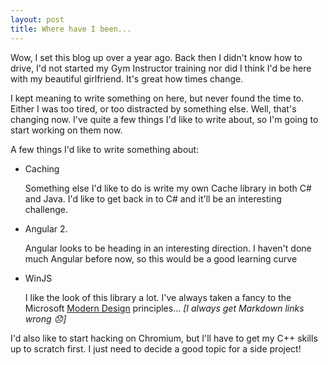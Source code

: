 ```yaml
---
layout: post
title: Where have I been...
---
```


Wow, I set this blog up over a year ago. Back then I didn't know how to drive, I'd not started my Gym Instructor training nor did I think I'd be here with my beautiful girlfriend. It's great how times change.

I kept meaning to write something on here, but never found the time to. Either I was too tired, or too distracted by something else. Well, that's changing now. I've quite a few things I'd like to write about, so I'm going to start working on them now. 

A few things I'd like to write something about:

- Caching

  Something else I'd like to do is write my own Cache library in both C# and Java. I'd like to get back in to C# and it'll be an interesting challenge.
- Angular 2.

  Angular looks to be heading in an interesting direction. I haven't done much Angular before now, so this would be a good learning curve
- WinJS

  I like the look of this library a lot. I've always taken a fancy to the Microsoft [Modern Design](https://www.microsoft.com/en-us/stories/design/) principles...  _\[I always get Markdown links wrong :disappointed:\]_
  
I'd also like to start hacking on Chromium, but I'll have to get my C++ skills up to scratch first. I just need to decide a good topic for a side project! 
